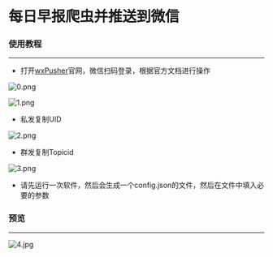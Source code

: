 # 每日早报爬虫并推送到微信

### 使用教程
***
* 打开[wxPusher](https://wxpusher.zjiecode.com/docs/#/?id=%e5%bf%ab%e9%80%9f%e6%8e%a5%e5%85%a5)官网，微信扫码登录，根据官方文档进行操作

![0.png](https://dd-static.jd.com/ddimg/jfs/t1/151082/18/25118/9163/62c707b7E927d4e2d/0f24e4fe5bfb358b.png)

![1.png](https://dd-static.jd.com/ddimg/jfs/t1/114523/19/27704/21679/62c707b7E2329389e/5c4a6d3c9ef81442.png)

* 私发复制UID

![2.png](https://dd-static.jd.com/ddimg/jfs/t1/113077/5/28055/33060/62c707b8Efcafaf9a/4e54f36abea00692.png)

* 群发复制Topicid

![3.png](https://dd-static.jd.com/ddimg/jfs/t1/207196/17/24433/32879/62c707b7Efc5a1044/efec18a41659af34.png)
* 请先运行一次软件，然后会生成一个config.json的文件，然后在文件中填入必要的参数

### 预览
***
![4.jpg](https://dd-static.jd.com/ddimg/jfs/t1/45540/35/19676/354802/62c70880Ef3425012/97d9979c5cf4af82.jpg)
